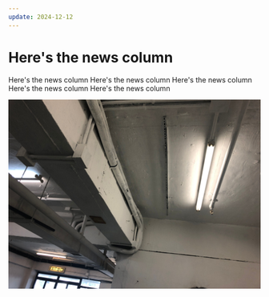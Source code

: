 ```yaml
---
update: 2024-12-12
---
```

# Here's the news column


Here's the news column
Here's the news column
Here's the news column
Here's the news column
Here's the news column

![alt text](/img/blog/IMG_7676.jpeg)

